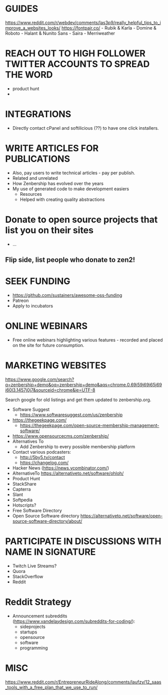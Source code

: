 
# GUIDES

https://www.reddit.com/r/webdev/comments/las3p9/really_helpful_tips_to_improve_a_websites_looks/
    https://fontpair.co/
        - Rubik & Karla
        - Domine & Roboto
        - Halant & Nunito Sans
        - Saira
        - Merriweather

# REACH OUT TO HIGH FOLLOWER TWITTER ACCOUNTS TO SPREAD THE WORD
- product hunt
- 

# INTEGRATIONS

- Directly contact cPanel and softilicious (??) to have one click installers.

# WRITE ARTICLES FOR PUBLICATIONS

- Also, pay users to write technical articles - pay per publish.
- Related and unrelated
- How Zenbership has evolved over the years
- My use of generated code to make development easiers
    - Resources
    - Helped with creating quality abstractions

# Donate to open source projects that list you on their sites
- ...

## Flip side, list people who donate to zen2!

# SEEK FUNDING

- https://github.com/sustainers/awesome-oss-funding
- Patreon
- Apply to incubators

# ONLINE WEBINARS

- Free online webinars highlighting various features - recorded and placed on the site for future consumption.

# MARKETING WEBSITES 

https://www.google.com/search?q=zenbership+demo&oq=zenbership+demo&aqs=chrome.0.69i59j69i65j69i60l3.1457j0j7&sourceid=chrome&ie=UTF-8

Search google for old listings and get them updated to zenbership.org.
- Software Suggest
    - https://www.softwaresuggest.com/us/zenbership
- https://thegeekpage.com/
    - https://thegeekpage.com/open-source-membership-management-software/
- https://www.opensourcecms.com/zenbership/
- Alternatives To
    - Add Zenbership to every possible membership platform
- Contact various podcasters:
    - http://5by5.tv/contact
    - https://changelog.com/
- Hacker News (https://news.ycombinator.com/)
- AlternativeTo
    https://alternativeto.net/software/ohloh/
- Product Hunt
- StackShare
- Capterra
- Slant
- Softpedia
- Hotscripts?
- Free Software Directory
- Open Source Software directory
    https://alternativeto.net/software/open-source-software-directory/about/

# PARTICIPATE IN DISCUSSIONS WITH NAME IN SIGNATURE

- Twitch Live Streams?
- Quora
- StackOverflow
- Reddit

# Reddit Strategy

- Announcement subreddits (https://www.vandelaydesign.com/subreddits-for-coding/):
    - sideprojects
    - startups
    - opensource
    - software
    - programming

# MISC

https://www.reddit.com/r/EntrepreneurRideAlong/comments/laufzy/12_saas_tools_with_a_free_plan_that_we_use_to_run/
